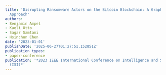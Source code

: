 ```yaml
---
title: 'Disrupting Ransomware Actors on the Bitcoin Blockchain: A Graph Embedding
  Approach'
authors:
- Benjamin Ampel
- Kaeli Otto
- Sagar Samtani
- Hsinchun Chen
date: '2023-01-01'
publishDate: '2025-06-27T01:27:51.152851Z'
publication_types:
- paper-conference
publication: '*2023 IEEE International Conference on Intelligence and Security Informatics
  (ISI)*'
---
```

